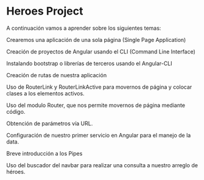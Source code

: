 # Heroes Project

A continuación vamos a aprender sobre los siguientes temas:

Crearemos una aplicación de una sola página (Single Page Application)

Creación de proyectos de Angular usando el CLI (Command Line Interface)

Instalando bootstrap o librerías de terceros usando el Angular-CLI

Creación de rutas de nuestra aplicación

Uso de RouterLink y RouterLinkActive para movernos de página y colocar clases a los elementos activos.

Uso del modulo Router, que nos permite movernos de página mediante código.

Obtención de parámetros vía URL.

Configuración de nuestro primer servicio en Angular para el manejo de la data.

Breve introducción a los Pipes 

Uso del buscador del navbar para realizar una consulta a nuestro arreglo de héroes.
